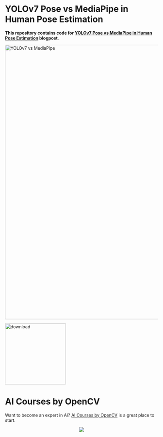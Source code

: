 # YOLOv7 Pose vs MediaPipe in Human Pose Estimation

**This repository contains code for [YOLOv7 Pose vs MediaPipe in Human Pose Estimation](https://learnopencv.com/yolov7-pose-vs-mediapipe-in-human-pose-estimation/) blogpost**.

<img src="https://learnopencv.com/wp-content/uploads/2022/10/yolov7-mediapipe-human-pose-detection-feature-1.gif" alt="YOLOv7 vs MediaPipe" width="900">

[<img src="https://learnopencv.com/wp-content/uploads/2022/07/download-button-e1657285155454.png" alt="download" width="200">](https://www.dropbox.com/sh/ujq6a4i1pzpd3rk/AABg483W882kK9h3ElQiKuHpa?dl=1)


# AI Courses by OpenCV

Want to become an expert in AI? [AI Courses by OpenCV](https://opencv.org/courses/) is a great place to start. 

<a href="https://opencv.org/courses/" target="_blank">
<p align="center"> 
<img src="https://www.learnopencv.com/wp-content/uploads/2020/04/AI-Courses-By-OpenCV-Github.png">
</p>
</a>
